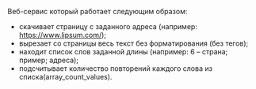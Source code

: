 Веб-сервис который работает следующим образом:
*	скачивает страницу с заданного адреса (например: https://www.lipsum.com/);
*	вырезает со страницы весь текст без форматирования (без тегов);
*	находит список слов заданной длины (например: 6 – страна; пример; адреса);
*	подсчитывает количество повторений каждого слова из списка(array_count_values).
